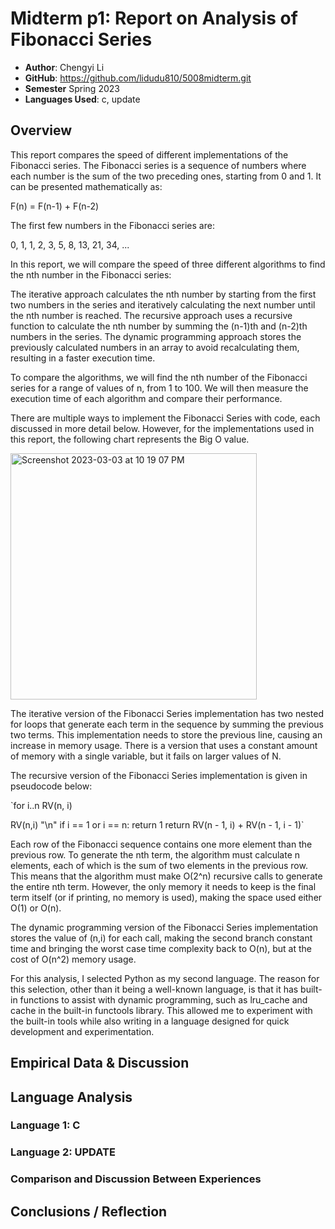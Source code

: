 # Midterm p1: Report on Analysis of Fibonacci Series
* **Author**: Chengyi Li 
* **GitHub**: https://github.com/lidudu810/5008midterm.git
* **Semester** Spring 2023
* **Languages Used**: c, update

## Overview
This report compares the speed of different implementations of the Fibonacci series. The Fibonacci series is a sequence of numbers where each number is the sum of the two preceding ones, starting from 0 and 1. It can be presented mathematically as:

F(n) = F(n-1) + F(n-2)

The first few numbers in the Fibonacci series are:

0, 1, 1, 2, 3, 5, 8, 13, 21, 34, ...

In this report, we will compare the speed of three different algorithms to find the nth number in the Fibonacci series:

The iterative approach calculates the nth number by starting from the first two numbers in the series and iteratively calculating the next number until the nth number is reached. The recursive approach uses a recursive function to calculate the nth number by summing the (n-1)th and (n-2)th numbers in the series. The dynamic programming approach stores the previously calculated numbers in an array to avoid recalculating them, resulting in a faster execution time.

To compare the algorithms, we will find the nth number of the Fibonacci series for a range of values of n, from 1 to 100. We will then measure the execution time of each algorithm and compare their performance.

There are multiple ways to implement the Fibonacci Series with code, each discussed in more detail below. However, for the implementations used in this report, the following chart represents the Big O value.

<img width="394" alt="Screenshot 2023-03-03 at 10 19 07 PM" src="https://user-images.githubusercontent.com/113164818/222873907-eba9239e-7e39-4cd9-8e69-702bb26ac128.png">

The iterative version of the Fibonacci Series implementation has two nested for loops that generate each term in the sequence by summing the previous two terms. This implementation needs to store the previous line, causing an increase in memory usage. There is a version that uses a constant amount of memory with a single variable, but it fails on larger values of N.

The recursive version of the Fibonacci Series implementation is given in pseudocode below:

`for i..n 
    RV(n, i) 

RV(n,i) "\n"
   if i == 1 or i == n: return 1 
   return  RV(n - 1, i) + RV(n - 1, i - 1)`

Each row of the Fibonacci sequence contains one more element than the previous row. To generate the nth term, the algorithm must calculate n elements, each of which is the sum of two elements in the previous row. This means that the algorithm must make O(2^n) recursive calls to generate the entire nth term. However, the only memory it needs to keep is the final term itself (or if printing, no memory is used), making the space used either O(1) or O(n).

The dynamic programming version of the Fibonacci Series implementation stores the value of (n,i) for each call, making the second branch constant time and bringing the worst case time complexity back to O(n), but at the cost of O(n^2) memory usage.

For this analysis, I selected Python as my second language. The reason for this selection, other than it being a well-known language, is that it has built-in functions to assist with dynamic programming, such as lru_cache and cache in the built-in functools library. This allowed me to experiment with the built-in tools while also writing in a language designed for quick development and experimentation.

## Empirical Data & Discussion 


## Language Analysis


### Language 1: C



### Language 2: UPDATE



### Comparison and Discussion Between Experiences


## Conclusions / Reflection


